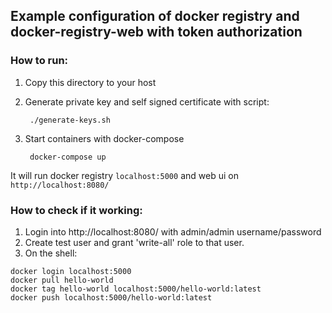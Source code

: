## Example configuration of docker registry and docker-registry-web with token authorization
### How to run:

1. Copy this directory to your host
2. Generate private key and self signed certificate with script:
    
        ./generate-keys.sh
    
3. Start containers with docker-compose    
    
        docker-compose up

It will run docker registry `localhost:5000` and web ui on `http://localhost:8080/`

### How to check if it working:
  
1. Login into http://localhost:8080/ with admin/admin username/password
2. Create test user and grant 'write-all' role to that user.
3. On the shell:

```
docker login localhost:5000
docker pull hello-world
docker tag hello-world localhost:5000/hello-world:latest
docker push localhost:5000/hello-world:latest
```
